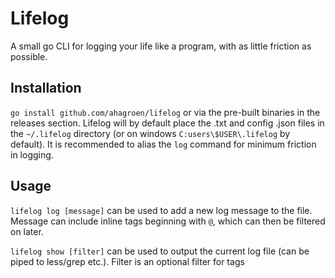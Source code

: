 # Lifelog
A small go CLI for logging your life like a program, with as little friction as possible.

## Installation

`go install github.com/ahagroen/lifelog` or via the pre-built binaries in the releases section. Lifelog will by default place the .txt and config .json files in the `~/.lifelog` directory (or on windows `C:users\$USER\.lifelog` by default). It is recommended to alias the `log` command for minimum friction in logging.

## Usage
`lifelog log [message]` can be used to add a new log message to the file. Message can include inline tags beginning with `@`, which can then be filtered on later.

`lifelog show [filter]` can be used to output the current log file (can be piped to less/grep etc.). Filter is an optional filter for tags
